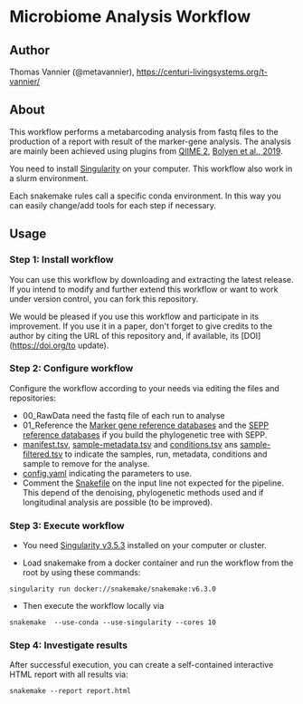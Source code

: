 # Microbiome Analysis Workflow

## Author

Thomas Vannier (@metavannier), https://centuri-livingsystems.org/t-vannier/

## About

This workflow performs a metabarcoding analysis from fastq files to the production of a report with result of the marker-gene analysis. The analysis are mainly been achieved using plugins from [QIIME 2](https://qiime2.org/), [Bolyen et al., 2019](https://doi.org/10.1038/s41587-019-0209-9).

You need to install [Singularity](https://github.com/hpcng/singularity/blob/master/INSTALL.md#install-golang) on your computer. This workflow also work in a slurm environment.

Each snakemake rules call a specific conda environment. In this way you can easily change/add tools for each step if necessary. 

## Usage

### Step 1: Install workflow

You can use this workflow by downloading and extracting the latest release. If you intend to modify and further extend this workflow or want to work under version control, you can fork this repository.

We would be pleased if you use this workflow and participate in its improvement. If you use it in a paper, don't forget to give credits to the author by citing the URL of this repository and, if available, its [DOI](https://doi.org/to update).

### Step 2: Configure workflow

Configure the workflow according to your needs via editing the files and repositories:
- 00_RawData need the fastq file of each run to analyse
- 01_Reference the [Marker gene reference databases](https://docs.qiime2.org/2021.4/data-resources/) and the [SEPP reference databases](https://github.com/smirarab/sepp-refs/) if you build the phylogenetic tree with SEPP.
- [manifest.tsv](/manifest.tsv), [sample-metadata.tsv](/sample-metadata.tsv) and [conditions.tsv](/conditions.tsv) ans [sample-filtered.tsv](/sample-filtered.tsv) to indicate the samples, run, metadata, conditions and sample to remove for the analyse.
- [config.yaml](/config.yaml) indicating the parameters to use.
- Comment the [Snakefile](/Snakefile) on the input line not expected for the pipeline. This depend of the denoising, phylogenetic methods used and if longitudinal analysis are possible (to be improved).

### Step 3: Execute workflow

- You need [Singularity v3.5.3](https://github.com/hpcng/singularity/blob/master/INSTALL.md#install-golang) installed on your computer or cluster.

- Load snakemake from a docker container and run the workflow from the root by using these commands:

`singularity run docker://snakemake/snakemake:v6.3.0`

- Then execute the workflow locally via

`snakemake  --use-conda --use-singularity --cores 10`

### Step 4: Investigate results 

After successful execution, you can create a self-contained interactive HTML report with all results via:

`snakemake --report report.html`
